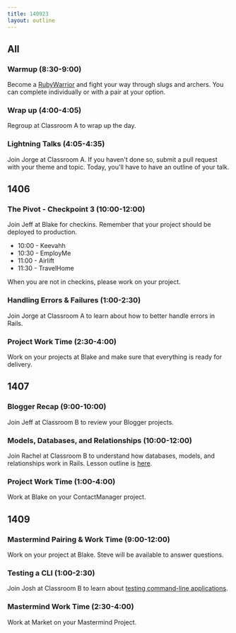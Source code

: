 ```yaml
---
title: 140923
layout: outline
---
```


## All

### Warmup (8:30-9:00)

Become a [RubyWarrior](https://www.bloc.io/ruby-warrior/) and fight your way through slugs and archers. You can complete individually or with a pair at your
option.

### Wrap up (4:00-4:05)

Regroup at Classroom A to wrap up the day.

### Lightning Talks (4:05-4:35)

Join Jorge at Classroom A. If you haven't done so, submit a pull request with your theme and topic. Today, you'll have to have an outline of your talk.

## 1406

### The Pivot - Checkpoint 3 (10:00-12:00)

Join Jeff at Blake for checkins. Remember that your project should be deployed to production.

* 10:00 - Keevahh
* 10:30 - EmployMe
* 11:00 - Airlift
* 11:30 - TravelHome

When you are not in checkins, please work on your project.

### Handling Errors & Failures (1:00-2:30)

Join Jorge at Classroom A to learn about how to better handle errors in Rails.

### Project Work Time (2:30-4:00)

Work on your projects at Blake and make sure that everything is ready for delivery.

## 1407

### Blogger Recap (9:00-10:00)

Join Jeff at Classroom B to review your Blogger projects.

### Models, Databases, and Relationships (10:00-12:00)

Join Rachel at Classroom B to understand how databases, models, and relationships work in Rails. Lesson outline is [here](https://github.com/turingschool/lesson_plans/blob/master/ruby_02-web_applications_with_ruby/models_databases_relationships.markdown).

### Project Work Time (1:00-4:00)

Work at Blake on your ContactManager project.

## 1409

### Mastermind Pairing & Work Time (9:00-12:00)

Work on your project at Blake. Steve will be available to answer questions.

### Testing a CLI (1:00-2:30)

Join Josh at Classroom B to learn about [testing command-line applications](https://github.com/JoshCheek/testing-a-cli).

### Mastermind Work Time (2:30-4:00)

Work at Market on your Mastermind Project.
